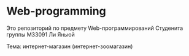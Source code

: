# Web-programming
Это репозиторий по предмету Web-программирований Студенита группы М33091 Ли Яньюй

Тема: интернет-магазин  (интернет-зоомагазин)  
